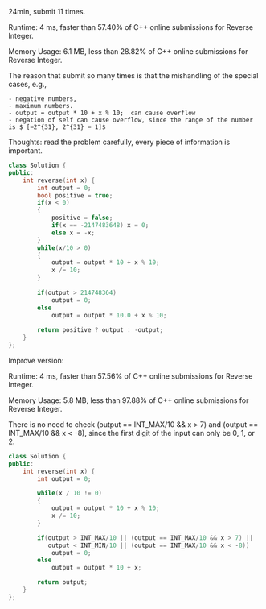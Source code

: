 24min, submit 11 times.

Runtime: 4 ms, faster than 57.40% of C++ online submissions for Reverse Integer.

Memory Usage: 6.1 MB, less than 28.82% of C++ online submissions for Reverse Integer.

The reason that submit so many times is that the mishandling of the special cases, e.g., 

	- negative numbers, 
	- maximum numbers. 
	- output = output * 10 + x % 10;  can cause overflow
	- negation of self can cause overflow, since the range of the number is $ [−2^{31}, 2^{31} − 1]$

Thoughts: read the problem carefully, every piece of information is important.

```C++
class Solution {
public:
    int reverse(int x) {
        int output = 0;
        bool positive = true;
        if(x < 0)
        {
            positive = false;
            if(x == -2147483648) x = 0;
            else x = -x;
        }
        while(x/10 > 0)
        {
            output = output * 10 + x % 10; 
            x /= 10;
        }
        
        if(output > 214748364)
            output = 0;
        else
            output = output * 10.0 + x % 10; 
        
        return positive ? output : -output;
    }
};
```

Improve version:

Runtime: 4 ms, faster than 57.56% of C++ online submissions for Reverse Integer.

Memory Usage: 5.8 MB, less than 97.88% of C++ online submissions for Reverse Integer.

There is no need to check (output == INT_MAX/10 && x > 7) and (output == INT_MAX/10 && x < -8), since the first digit of the input can only be 0, 1, or 2.



```C++
class Solution {
public:
    int reverse(int x) {
        int output = 0;

        while(x / 10 != 0)
        {
            output = output * 10 + x % 10; 
            x /= 10;
        }

        if(output > INT_MAX/10 || (output == INT_MAX/10 && x > 7) || 
           output < INT_MIN/10 || (output == INT_MAX/10 && x < -8))
            output = 0;
        else
            output = output * 10 + x; 

        return output;
    }
};
```

